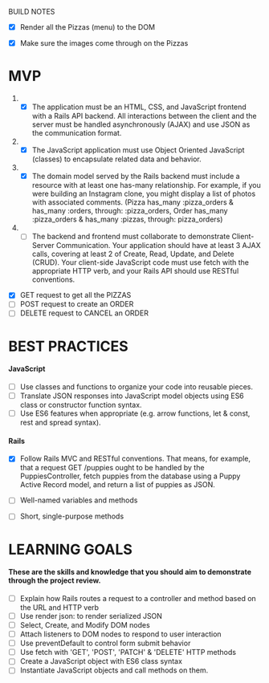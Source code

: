 BUILD NOTES
-[X] Render all the Pizzas (menu) to the DOM
-[X] Make sure the images come through on the Pizzas


# MVP

1. - [X] The application must be an HTML, CSS, and JavaScript frontend with a Rails API backend. All interactions between the client and the server must be handled asynchronously (AJAX) and use JSON as the communication format.

2. - [X] The JavaScript application must use Object Oriented JavaScript (classes) to encapsulate related data and behavior.

3. - [X] The domain model served by the Rails backend must include a resource with at least one has-many relationship. For example, if you were building an Instagram clone, you might display a list of photos with associated comments. (Pizza has_many :pizza_orders & has_many :orders, through: :pizza_orders, Order has_many :pizza_orders & has_many :pizzas, through: pizza_orders) 

4. - [ ] The backend and frontend must collaborate to demonstrate Client-Server Communication. Your application should have at least 3 AJAX calls, covering at least 2 of Create, Read, Update, and Delete (CRUD). Your client-side JavaScript code must use fetch with the appropriate HTTP verb, and your Rails API should use RESTful conventions.
- [X] GET request to get all the PIZZAS
- [ ] POST request to create an ORDER
- [ ] DELETE request to CANCEL an ORDER

# BEST PRACTICES
#### JavaScript
 - [ ] Use classes and functions to organize your code into reusable pieces.
 - [ ] Translate JSON responses into JavaScript model objects using ES6 class or constructor function syntax.
 - [ ] Use ES6 features when appropriate (e.g. arrow functions, let & const, rest and spread syntax).
#### Rails
 - [X] Follow Rails MVC and RESTful conventions. That means, for example, that a request GET /puppies ought to be handled by the PuppiesController, fetch puppies from the database using a Puppy Active Record model, and return a list of puppies as JSON.
 - [ ] Well-named variables and methods
 - [ ] Short, single-purpose methods

 
# LEARNING GOALS
#### These are the skills and knowledge that you should aim to demonstrate through the project review. 

- [ ] Explain how Rails routes a request to a controller and method based on the URL and HTTP verb
- [ ] Use render json: to render serialized JSON
- [ ] Select, Create, and Modify DOM nodes
- [ ] Attach listeners to DOM nodes to respond to user interaction
- [ ] Use preventDefault to control form submit behavior
- [ ] Use fetch with 'GET', 'POST', 'PATCH' & 'DELETE' HTTP methods
- [ ] Create a JavaScript object with ES6 class syntax
- [ ] Instantiate JavaScript objects and call methods on them.
